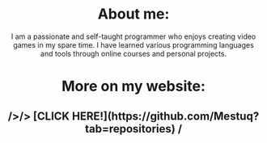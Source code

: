 <h1 align="center">About me:</h1>
<p align="center">
I am a passionate and self-taught programmer who enjoys creating video games in my spare time.
I have learned various programming languages and tools through online courses and personal projects.
</p>

<h1 align="center">More on my website:</h1>
<h2 align="center"> />/> [CLICK HERE!](https://github.com/Mestuq?tab=repositories) /</<